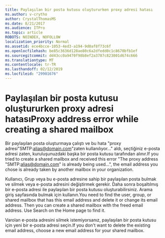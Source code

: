 ```yaml
---
title: Paylaşılan bir posta kutusu oluştururken proxy adresi hatası
ms.author: v-crytho
author: CrystalThomasMS
ms.date: 8/21/2017
ms.audience: ITPro
ms.topic: article
ROBOTS: NOINDEX, NOFOLLOW
localization_priority: Normal
ms.assetid: ece4bcce-1053-4ed3-a194-9d0af8f73c6f
ms.openlocfilehash: be85c3636d128ae80c6a2dfedd0c1c8670bfb1ef
ms.sourcegitcommit: dd43cc0a9470f98b8ef2a3787c823801d674c666
ms.translationtype: MT
ms.contentlocale: tr-TR
ms.lasthandoff: 02/12/2019
ms.locfileid: "29901676"
---
```

# <a name="proxy-address-error-while-creating-a-shared-mailbox"></a><span data-ttu-id="2e936-102">Paylaşılan bir posta kutusu oluştururken proxy adresi hatası</span><span class="sxs-lookup"><span data-stu-id="2e936-102">Proxy address error while creating a shared mailbox</span></span>

<span data-ttu-id="2e936-103">Bir paylaşılan posta oluşturmaya çalıştı ve bu hata "proxy adresi"SMTP:alias@domain.com"zaten kullanılıyor..." aldı, seçtiğiniz e-posta adresi zaten, kuruluşunuzdaki başka bir posta kutusu tarafından alınır.</span><span class="sxs-lookup"><span data-stu-id="2e936-103">If you tried to create a shared mailbox and received this error "The proxy address "SMTP:alias@domain.com" is already being used…", the email address you chose is already taken by another mailbox in your organization.</span></span>
  
<span data-ttu-id="2e936-p101">Kullanıcı, Grup veya bu e-posta adresine sahip bir paylaşılan posta bulmak ve silmek veya e-posta adresini değiştirmek gerekir. Daha sonra boşaltılmış bir e-posta adresi ile paylaşılan bir posta kutusu oluşturabilirsiniz. Arama giriş sayfasında bulmak için kullanın.</span><span class="sxs-lookup"><span data-stu-id="2e936-p101">You need to find the user, group, or shared mailbox that has this email address and delete it or change its email address. Then you can create a shared mailbox with the freed email address. Use Search on the Home page to find it.</span></span>
  
<span data-ttu-id="2e936-107">Varolan e-posta adresini silmek istemiyorsanız, paylaşılan bir posta kutusu için yeni bir e-posta adresi seçin.</span><span class="sxs-lookup"><span data-stu-id="2e936-107">If you don't want to delete the existing email address, choose a new email address for your shared mailbox.</span></span>
  

